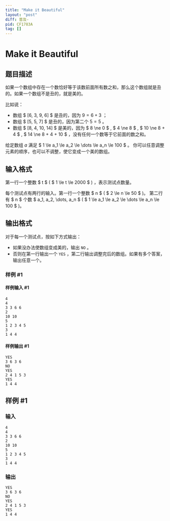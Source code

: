```yaml
---
title: "Make it Beautiful"
layout: "post"
diff: 普及-
pid: CF1783A
tag: []
---
```


# Make it Beautiful

## 题目描述

如果一个数组中存在一个数恰好等于该数前面所有数之和，那么这个数组就是丑的。如果一个数组不是丑的，就是美的。

比如说：

- 数组 $ [6, 3, 9, 6] $ 是丑的，因为 $9 = 6 + 3$ ；
- 数组 $ [5, 5, 7] $ 是丑的，因为第二个 $5 = 5$ 。
- 数组 $ [8, 4, 10, 14] $ 是美的，因为 $ 8 \ne 0 $ , $ 4 \ne 8 $ , $ 10 \ne 8 + 4 $ , $ 14 \ne 8 + 4 + 10 $ ，没有任何一个数等于它前面的数之和。

给定数组 $a$ 满足 $ 1 \le a_1 \le a_2 \le \dots \le a_n \le 100 $ 。 你可以任意调整元素的顺序，也可以不调整，使它变成一个美的数组。

## 输入格式

第一行一个整数 $ t $ ( $ 1 \le t \le 2000 $ ) ，表示测试点数量。

每个测试点有两行的输入。第一行一个整数 $ n $ ( $ 2 \le n \le 50 $ )。 第二行有 $ n $ 个数 $ a_1, a_2, \dots, a_n $ ( $ 1 \le a_1 \le a_2 \le \dots \le a_n \le 100 $ )。

## 输出格式

对于每一个测试点，按如下方式输出：

- 如果没办法使数组变成美的，输出 ``NO`` 。
- 否则在第一行输出一个 ``YES`` ，第二行输出调整完后的数组。如果有多个答案，输出任意一个。

### 样例 #1

#### 样例输入 #1

```
4
4
3 3 6 6
2
10 10
5
1 2 3 4 5
3
1 4 4
```

#### 样例输出 #1

```
YES
3 6 3 6
NO
YES
2 4 1 5 3
YES
1 4 4
```

## 样例 #1

### 输入

```
4
4
3 3 6 6
2
10 10
5
1 2 3 4 5
3
1 4 4
```

### 输出

```
YES
3 6 3 6
NO
YES
2 4 1 5 3
YES
1 4 4
```

